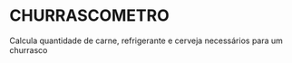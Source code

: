 # CHURRASCOMETRO
Calcula quantidade de carne, refrigerante e cerveja necessários para um churrasco 
